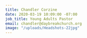 ```yaml
---
title: Chandler Corzine
date: 2020-03-19 10:09:00 -07:00
job_title: Young Adults Pastor
email: chandler@daybreakchurch.org
image: "/uploads/Headshots-22jpg"
---
```



